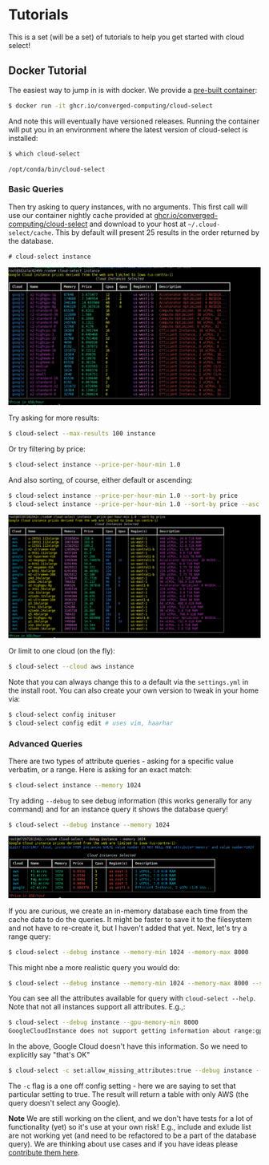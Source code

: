 # Tutorials

This is a set (will be a set) of tutorials to help you get started with cloud select!

## Docker Tutorial

The easiest way to jump in is with docker. We provide a [pre-built container](https://github.com/converged-computing/cloud-select/pkgs/container/cloud-select):

```bash
$ docker run -it ghcr.io/converged-computing/cloud-select
```

And note this will eventually have versioned releases.  Running the container
will put you in an environment where the latest version of cloud-select is
installed:

```bash
$ which cloud-select
```
```console
/opt/conda/bin/cloud-select
```

### Basic Queries

Then try asking to query instances, with no arguments. This first call will use our container nightly cache provided at
[ghcr.io/converged-computing/cloud-select](https://github.com/converged-computing/cloud-select-cache/pkgs/container/cloud-select-cache)
and download to your host at `~/.cloud-select/cache`. This by default will present 25 results in the order
returned by the database.

```console
# cloud-select instance
```

![img/cloud-select-instance.png](img/cloud-select-instance.png)

Try asking for more results:

```bash
$ cloud-select --max-results 100 instance
```

Or try filtering by price:

```bash
$ cloud-select instance --price-per-hour-min 1.0
```

And also sorting, of course, either default or ascending:

```bash
$ cloud-select instance --price-per-hour-min 1.0 --sort-by price
$ cloud-select instance --price-per-hour-min 1.0 --sort-by price --asc
```

![img/cloud-select-prices.png](img/cloud-select-prices.png)

Or limit to one cloud (on the fly):

```bash
$ cloud-select --cloud aws instance
```

Note that you can always change this to a default
via the `settings.yml` in the install root. You can also create your own version
to tweak in your home via:

```bash
$ cloud-select config inituser
$ cloud-select config edit # uses vim, haarhar
```

### Advanced Queries

There are two types of attribute queries - asking for a specific value verbatim,
or a range. Here is asking for an exact match:

```bash
$ cloud-select instance --memory 1024
```

Try adding `--debug` to see debug information (this works generally for any command) and for an
instance query it shows the database query!


```bash
$ cloud-select --debug instance --memory 1024
```

![img/cloud-select-debug.png](img/cloud-select-debug.png)

If you are curious, we create an in-memory database each time from the cache data
to do the queries. It might be faster to save it to the filesystem and
not have to re-create it, but I haven't added that yet.
Next, let's try a range query:

```bash
$ cloud-select --debug instance --memory-min 1024 --memory-max 8000
```

This might nbe a more realistic query you would do:

```bash
$ cloud-select --debug instance --memory-min 1024 --memory-max 8000 --sort-by price --asc
```

You can see all the attributes available for query with `cloud-select --help`. Note
that not all instances support all attributes. E.g.,:

```bash
$ cloud-select --debug instance --gpu-memory-min 8000
GoogleCloudInstance does not support getting information about range:gpu_memory. Set allow_missing_attributes in your settings.yml to 'true' to continue anyway.
```
In the above, Google Cloud doesn't have this information. So we need to explicitly say "that's OK"

```bash
$ cloud-select -c set:allow_missing_attributes:true --debug instance --gpu-memory-min 8000
```

The `-c` flag is a one off config setting - here we are saying to set that particular setting to true. The
result will return a table with only AWS (the query doesn't select any Google).


**Note** We are still working on the client, and we don't have tests for a lot of
functionality (yet) so it's use at your own risk! E.g., include and exlude list are not
working yet (and need to be refactored to be a part of the database query). We are thinking about
use cases and if you have ideas please [contribute them here](https://github.com/converged-computing/cloud-select/issues/14).
